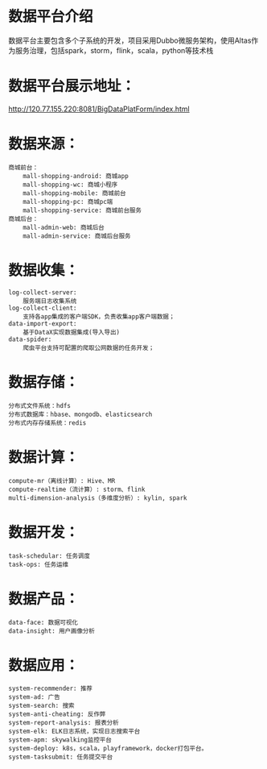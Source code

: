 # 数据平台介绍 
数据平台主要包含多个子系统的开发，项目采用Dubbo微服务架构，使用Altas作为服务治理，包括spark，storm，flink，scala，python等技术栈
# 数据平台展示地址：
http://120.77.155.220:8081/BigDataPlatForm/index.html
# 数据来源：
	商城前台：
		mall-shopping-android: 商城app
		mall-shopping-wc: 商城小程序
		mall-shopping-mobile: 商城前台
		mall-shopping-pc: 商城pc端
		mall-shopping-service: 商城前台服务
	商城后台：
		mall-admin-web: 商城后台
		mall-admin-service: 商城后台服务
# 数据收集：
	log-collect-server: 
		服务端日志收集系统
	log-collect-client: 
		支持各app集成的客户端SDK，负责收集app客户端数据；
	data-import-export: 
		基于DataX实现数据集成(导入导出)
	data-spider:
		爬虫平台支持可配置的爬取公网数据的任务开发；
# 数据存储：
	分布式文件系统：hdfs
	分布式数据库：hbase、mongodb、elasticsearch
	分布式内存存储系统：redis
# 数据计算：
	compute-mr（离线计算）: Hive、MR
	compute-realtime（流计算）: storm、flink
	multi-dimension-analysis（多维度分析）: kylin, spark
# 数据开发：
	task-schedular: 任务调度
	task-ops: 任务运维
# 数据产品：
	data-face: 数据可视化
	data-insight: 用户画像分析
# 数据应用：
	system-recommender: 推荐
	system-ad: 广告
	system-search: 搜索
	system-anti-cheating: 反作弊
	system-report-analysis: 报表分析
	system-elk: ELK日志系统，实现日志搜索平台
	system-apm: skywalking监控平台
	system-deploy: k8s，scala，playframework，docker打包平台。
	system-tasksubmit: 任务提交平台
